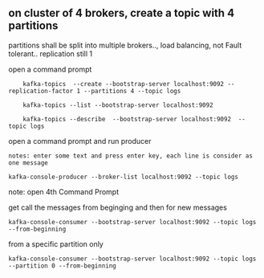 ## on cluster of 4 brokers, create a topic with 4 partitions

partitions shall be split into multiple brokers.., load balancing, not Fault tolerant.. replication still 1

open a command prompt

```
    kafka-topics  --create --bootstrap-server localhost:9092 --replication-factor 1 --partitions 4 --topic logs
```

```
    kafka-topics --list --bootstrap-server localhost:9092
```    
   
```    
    kafka-topics --describe  --bootstrap-server localhost:9092  --topic logs
```


open a command prompt and run producer

```
notes: enter some text and press enter key, each line is consider as one message

kafka-console-producer --broker-list localhost:9092 --topic logs
```

note: open 4th Command Prompt
 

get call the messages from beginging and then for new messages

```
kafka-console-consumer --bootstrap-server localhost:9092 --topic logs --from-beginning 
```


from a specific partition only

```
kafka-console-consumer --bootstrap-server localhost:9092 --topic logs --partition 0 --from-beginning
```
